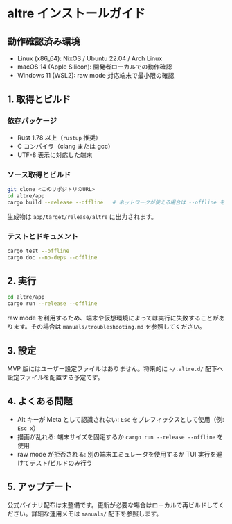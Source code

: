 # altre インストールガイド

## 動作確認済み環境
- Linux (x86_64): NixOS / Ubuntu 22.04 / Arch Linux
- macOS 14 (Apple Silicon): 開発者ローカルでの動作確認
- Windows 11 (WSL2): raw mode 対応端末で最小限の確認

## 1. 取得とビルド
### 依存パッケージ
- Rust 1.78 以上（`rustup` 推奨）
- C コンパイラ（clang または gcc）
- UTF-8 表示に対応した端末

### ソース取得とビルド
```bash
git clone <このリポジトリのURL>
cd altre/app
cargo build --release --offline   # ネットワークが使える場合は --offline を省略可
```
生成物は `app/target/release/altre` に出力されます。

### テストとドキュメント
```bash
cargo test --offline
cargo doc --no-deps --offline
```

## 2. 実行
```bash
cd altre/app
cargo run --release --offline
```
raw mode を利用するため、端末や仮想環境によっては実行に失敗することがあります。その場合は `manuals/troubleshooting.md` を参照してください。

## 3. 設定
MVP 版にはユーザー設定ファイルはありません。将来的に `~/.altre.d/` 配下へ設定ファイルを配置する予定です。

## 4. よくある問題
- Alt キーが Meta として認識されない: `Esc` をプレフィックスとして使用（例: `Esc x`）
- 描画が乱れる: 端末サイズを固定するか `cargo run --release --offline` を使用
- raw mode が拒否される: 別の端末エミュレータを使用するか TUI 実行を避けてテスト/ビルドのみ行う

## 5. アップデート
公式バイナリ配布は未整備です。更新が必要な場合はローカルで再ビルドしてください。詳細な運用メモは `manuals/` 配下を参照します。
